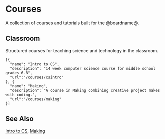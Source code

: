 # Courses

A collection of courses and tutorials built for the @boardname@.

## Classroom

Structured courses for teaching science and technology in the classroom.

```codecard
[{
  "name": "Intro to CS",
  "description": "14 week computer science course for middle school grades 6-8",
  "url":"/courses/csintro"
}, {
  "name": "Making",
  "description": "A course in Making combining creative project makes with coding.",
  "url":"/courses/making"
}]
```

## See Also

[Intro to CS](/courses/csintro),
[Making](/courses/making)
